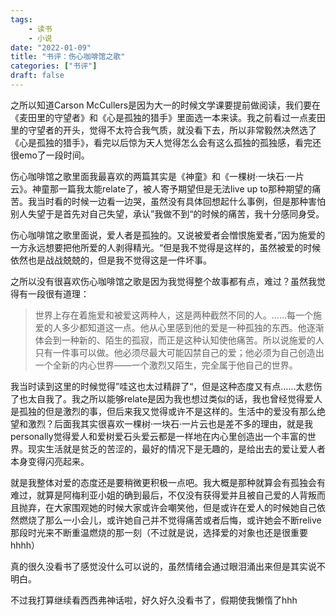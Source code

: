 ```yaml
---
tags:
    - 读书
    - 小说
date: "2022-01-09"
title: "书评：伤心咖啡馆之歌"
categories: ["书评"]
draft: false
---
```

之所以知道Carson McCullers是因为大一的时候文学课要提前做阅读，我们要在《麦田里的守望者》和《心是孤独的猎手》里面选一本来读。我之前看过一点麦田里的守望者的开头，觉得不太符合我气质，就没看下去，所以非常毅然决然选了《心是孤独的猎手》，看完以后惊为天人觉得怎么会有这么孤独的孤独感，看完还很emo了一段时间。

伤心咖啡馆之歌里面我最喜欢的两篇其实是《神童》和《一棵树·一块石·一片云》。神童那一篇我太能relate了，被人寄予期望但是无法live up to那种期望的痛苦。我当时看的时候一边看一边哭，虽然没有具体回想起什么事例，但是那种害怕别人失望于是首先对自己失望，承认”我做不到“的时候的痛苦，我十分感同身受。

伤心咖啡馆之歌里面说，爱人者是孤独的。又说被爱者会憎恨施爱者，”因为施爱的一方永远想要把他所爱的人剥得精光。“但是我不觉得是这样的，虽然被爱的时候依然也是战战兢兢的，但是我不觉得这是一件坏事。

之所以没有很喜欢伤心咖啡馆之歌是因为我觉得整个故事都有点，难过？虽然我觉得有一段很有道理：

> 世界上存在着施爱和被爱这两种人，这是两种截然不同的人。……每一个施爱的人多少都知道这一点。他从心里感到他的爱是一种孤独的东西。他逐渐体会到一种新的、陌生的孤寂，而正是这种认知使他痛苦。所以说施爱的人只有一件事可以做。他必须尽最大可能囚禁自己的爱；他必须为自己创造出一个全新的内心世界——一个激烈又陌生，完全属于他自己的世界。
> 

我当时读到这里的时候觉得”哇这也太过精辟了“，但是这种态度又有点……太悲伤了也太自我了。我之所以能够relate是因为我也想过类似的话，我也曾经觉得爱人是孤独的但是激烈的事，但后来我又觉得或许不是这样的。生活中的爱没有那么绝望和激烈？后面我其实很喜欢一棵树·一块石·一片云也是差不多的理由，就是我personally觉得爱人和爱树爱石头爱云都是一样地在内心里创造出一个丰富的世界。现实生活就是贫乏的苦涩的，最好的情况下是无趣的，是给出去的爱让爱人者本身变得闪亮起来。

就是我整体对爱的态度还是要稍微更积极一点吧。我大概是那种就算会有孤独会有难过，就算是阿梅利亚小姐的确到最后，不仅没有获得爱并且被自己爱的人背叛而且抛弃，在大家围观她的时候大家或许会嘲笑他，但是或许在爱人的时候她自己依然燃烧了那么一小会儿，或许她自己并不觉得痛苦或者后悔，或许她会不断relive那段时光来不断重温燃烧的那一刻（不过就是说，选择爱的对象也还是很重要hhhh）

真的很久没看书了感觉没什么可以说的，虽然情绪会通过眼泪涌出来但是其实说不明白。

不过我打算继续看西西弗神话啦，好久好久没看书了，假期使我懒惰了hhh